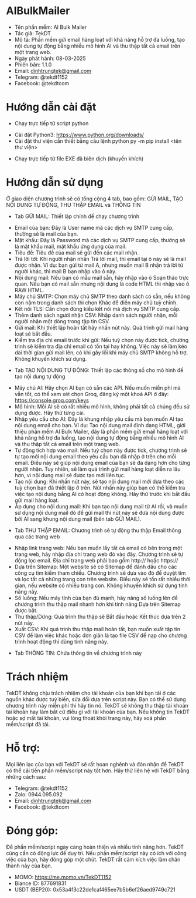 # AIBulkMailer
- Tên phần mềm: AI Bulk Mailer
- Tác giả: TekDT
- Mô tả: Phần mềm gửi email hàng loạt với khả năng hỗ trợ đa luồng, tạo nội dung tự động bằng nhiều mô hình AI và thu thập tất cả email trên một trang web.
- Ngày phát hành: 08-03-2025
- Phiên bản: 1.1.0
- Email: dinhtrungtek@gmail.com
- Telegram: @tekdt1152
- Facebook: @tekdtcom

# Hướng dẫn cài đặt
* Chạy trực tiếp từ script python
- Cài đặt Python3: https://www.python.org/downloads/
- Cài đặt thư viện cần thiết bằng câu lệnh python py -m pip install <tên thư viện>

* Chạy trực tiếp từ file EXE đã biên dịch (khuyến khích)

# Hướng dẫn sử dụng
Ở giao diện chương trình sẽ có tổng cộng 4 tab, bao gồm: GỬI MAIL, TẠO NỘI DUNG TỰ ĐỘNG, THU THẬP EMAIL và THÔNG TIN
- Tab GỬI MAIL: Thiết lập chính để chạy chương trình
+ Email của bạn: Đây là User name mà các dịch vụ SMTP cung cấp, thường sẽ là mail của bạn.
+ Mật khẩu: Đây là Password mà các dịch vụ SMTP cung cấp, thường sẽ là mật khẩu mail, mật khẩu ứng dụng của mail.
+ Tiêu đề: Tiêu đề của mail sẽ gửi đến các mail nhận.
+ Trả lời tới: Khi người nhận nhấn Trả lời mail, thì email tại ô này sẽ là mail được nhận. Ví dụ: bạn gửi từ mail A, nhưng muốn mail B nhận trả lời từ người khác, thì mail B bạn nhập vào ô này.
+ Nội dung mail: Nếu bạn có mẫu mail sẵn, hãy nhập vào ô Soạn thảo trực quan. Nếu bạn có mail sẵn nhưng nội dung là code HTML thì nhập vào ô RAW HTML.
+ Máy chủ SMTP: Chọn máy chủ SMTP theo danh sách có sẵn, nếu không còn nằm trong danh sách thì chọn Khác để điền máy chủ tuỳ chỉnh.
+ Kết nối TLS: Cần chọn đúng kiểu kết nối mà dịch vụ SMTP cung cấp.
+ Thêm danh sách người nhận CSV: Nhập danh sách người nhận, mỗi người nhận một dòng trong tập tin CSV.
+ Gửi mail: Khi thiết lập hoàn tất hãy nhấn nút này. Quá trình gửi mail hàng loạt sẽ bắt đầu.
+ Kiểm tra địa chỉ email trước khi gửi: Nếu tuỳ chọn này được tick, chương trình sẽ kiểm tra địa chỉ email có tồn tại hay không. Việc này sẽ làm kéo dài thời gian gửi mail lên, có khi gây lỗi khi máy chủ SMTP không hỗ trợ. Không khuyến khích sử dụng.

- Tab TẠO NỘI DUNG TỰ ĐỘNG: Thiết lập các thông số cho mô hình để tạo nội dung tự động
+ Máy chủ AI: Hãy chọn AI bạn có sẵn các API. Nếu muốn miễn phí mà vẫn tốt, có thể xem xét chọn Groq, đăng ký một khoá API ở đây: https://console.groq.com/keys
+ Mô hình: Mỗi AI sẽ có rất nhiều mô hình, không phải tất cả chúng đều sử dụng được. Hãy thử từng cái.
+ Nhập yêu cầu cho AI: Đây là khung nhập yêu cầu mà bạn muốn AI tạo nội dung email cho bạn. Ví dụ: Tạo nội dung mail định dạng HTML, giới thiệu phần mềm AI Bulk Mailer, đây là phần mềm gửi email hàng loạt với khả năng hỗ trợ đa luồng, tạo nội dung tự động bằng nhiều mô hình AI và thu thập tất cả email trên một trang web.
+ Tự động tích hợp vào mail: Nếu tuỳ chọn này được tick, chương trình sẽ tự tạo mới nội dung email theo yêu cầu bạn đã nhập ở trên cho mỗi email. Điều này sẽ giúp nội dung email của bạn sẽ đa dạng hơn cho từng người nhận. Tuy nhiên, sẽ làm quá trình gửi mail hàng loạt diễn ra lâu hơn, vì nội dung mail sẽ được tạo mới liên tục.
+ Tạo nội dung: Khi nhấn nút này, sẽ tạo nội dung mail mới dựa theo các tuỳ chọn bạn đã thiết lập ở trên. Nút nhấn này giúp bạn có thể kiểm tra việc tạo nội dung bằng AI có hoạt động không. Hãy thử trước khi bắt đầu gửi mail hàng loạt.
+ Áp dụng cho nội dung mail: Khi bạn tạo nội dung mail từ AI rồi, và muốn sử dụng nội dung mail đó để gửi mail thì nút này sẽ đưa nội dung được bởi AI sang khung nội dung mail (bên tab GỬI MAIL).

- Tab THU THẬP EMAIL: Chương trình sẽ tự động thu thập Email thông qua các trang web
+ Nhập link trang web: Nếu bạn muốn lấy tất cả email có bên trong một trang web, hãy nhập địa chỉ trang web đó vào đây. Chương trình sẽ tự động lọc email. Địa chỉ trang web phải bao gồm http:// hoặc https://
+ Dựa trên Sitemap: Một website sẽ có Sitemap để đánh dấu cho các công cụ tìm kiếm tham chiếu. Chương trình sẽ dựa vào đó để duyệt tìm và lọc tất cả những trang con trên website. Điều này sẽ tốn rất nhiều thời gian, nếu website có nhiều trang con. Không khuyến khích sử dụng tính năng này.
+ Số luồng: Nếu máy tính của bạn đủ mạnh, hãy nâng số luồng lên để chương trình thu thập mail nhanh hơn khi tính năng Dựa trên Sitemap được bật.
+ Thu thập/Dừng: Quá trình thu thập sẽ Bắt đầu hoặc Kết thúc dựa trên 2 nút này.
+ Xuất CSV: Khi quá trình thu thập mail hoàn tất, bạn muốn xuất tập tin CSV để làm việc khác hoặc đơn giản là tạo file CSV để nạp cho chương trình hoạt động thì dùng tính năng này.

- Tab THÔNG TIN: Chứa thông tin về chương trình này

# Trách nhiệm
TekDT không chịu trách nhiệm cho tài khoản của bạn khi bạn tải ở các nguồn khác được tuỳ biến, sửa đổi dựa trên script này. Bạn có thể sử dụng chương trình này miễn phí thì hãy tin nó. TekDT sẽ không thu thập tài khoản tài khoản hay làm bất cứ điều gì với tài khoản của bạn.
Nếu không tin TekDT hoặc sợ mất tài khoản, vui lòng thoát khỏi trang này, hãy xoá phần mềm/script đã tải.

# Hỗ trợ:
Mọi liên lạc của bạn với TekDT sẽ rất hoan nghênh và đón nhận để TekDT có thể cải tiến phần mềm/script này tốt hơn. Hãy thử liên hệ với TekDT bằng những cách sau:
- Telegram: @tekdt1152
- Zalo: 0944.095.092
- Email: dinhtrungtek@gmail.com
- Facebook: @tekdtcom

# Đóng góp:
Để phần mềm/script ngày càng hoàn thiện và nhiều tính năng hơn. TekDT cũng cần có động lực để duy trì. Nếu phần mềm/script này có ích với công việc của bạn, hãy đóng góp một chút. TekDT rất cảm kích việc làm chân thành này của bạn.
- MOMO: https://me.momo.vn/TekDT1152
- Biance ID: 877691831
- USDT (BEP20): 0x53a4f3c22de1caf465ee7b5b6ef26aed9749c721
